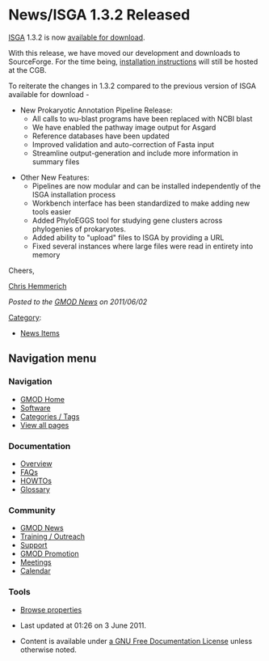 



<span id="top"></span>




# <span dir="auto">News/ISGA 1.3.2 Released</span>









[ISGA](../ISGA "ISGA") 1.3.2 is now
<a href="https://sourceforge.net/projects/isga/" class="external text"
rel="nofollow">available for download</a>.

With this release, we have moved our development and downloads to
SourceForge. For the time being,
<a href="https://wiki.cgb.indiana.edu/display/brp/isga-install-1.3"
class="external text" rel="nofollow">installation instructions</a> will
still be hosted at the CGB.

To reiterate the changes in 1.3.2 compared to the previous version of
ISGA available for download -

- New Prokaryotic Annotation Pipeline Release:
  - All calls to wu-blast programs have been replaced with NCBI blast
  - We have enabled the pathway image output for Asgard
  - Reference databases have been updated
  - Improved validation and auto-correction of Fasta input
  - Streamline output-generation and include more information in summary
    files

<!-- -->

- Other New Features:
  - Pipelines are now modular and can be installed independently of the
    ISGA installation process
  - Workbench interface has been standardized to make adding new tools
    easier
  - Added PhyloEGGS tool for studying gene clusters across phylogenies
    of prokaryotes.
  - Added ability to "upload" files to ISGA by providing a URL
  - Fixed several instances where large files were read in entirety into
    memory

Cheers,

[Chris Hemmerich](../User%3AChemmeri "User%3AChemmeri")



*Posted to the [GMOD News](../GMOD_News "GMOD News") on 2011/06/02*






[Category](../Special%3ACategories "Special%3ACategories"):

- [News Items](../Category%3ANews_Items "Category%3ANews Items")






## Navigation menu







<a href="../Main_Page"
style="background-image: url(../../images/GMOD-cogs.png);"
title="Visit the main page"></a>


### Navigation



- <span id="n-GMOD-Home">[GMOD Home](../Main_Page)</span>
- <span id="n-Software">[Software](../GMOD_Components)</span>
- <span id="n-Categories-.2F-Tags">[Categories /
  Tags](../Categories)</span>
- <span id="n-View-all-pages">[View all
  pages](../Special:AllPages)</span>




### Documentation



- <span id="n-Overview">[Overview](../Overview)</span>
- <span id="n-FAQs">[FAQs](../Category%3AFAQ)</span>
- <span id="n-HOWTOs">[HOWTOs](../Category%3AHOWTO)</span>
- <span id="n-Glossary">[Glossary](../Glossary)</span>




### Community



- <span id="n-GMOD-News">[GMOD News](../GMOD_News)</span>
- <span id="n-Training-.2F-Outreach">[Training /
  Outreach](../Training_and_Outreach)</span>
- <span id="n-Support">[Support](../Support)</span>
- <span id="n-GMOD-Promotion">[GMOD Promotion](../GMOD_Promotion)</span>
- <span id="n-Meetings">[Meetings](../Meetings)</span>
- <span id="n-Calendar">[Calendar](../Calendar)</span>




### Tools

- <span id="t-smwbrowselink"><a href="../Special%3ABrowse/News-2FISGA_1.3.2_Released"
  rel="smw-browse">Browse properties</a></span>



- <span id="footer-info-lastmod">Last updated at 01:26 on 3 June
  2011.</span>
<!-- - <span id="footer-info-viewcount">9,328 page views.</span> -->
- <span id="footer-info-copyright">Content is available under
  <a href="http://www.gnu.org/licenses/fdl-1.3.html" class="external"
  rel="nofollow">a GNU Free Documentation License</a> unless otherwise
  noted.</span>

<!-- -->



<!-- -->




